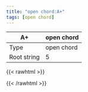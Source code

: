 ```yaml
---
title: "open chord:A+"
tags: [open chord]
---
```


|A+|open chord|
|---|---|
|Type|open chord|
|Root string|5|
{{< rawhtml >}}
<div class="container"></div>
<script>
const selector = '#container';
const chord = new ChordBox(selector);
chord.draw((new String("X03221")));
</script>
{{< /rawhtml >}}
